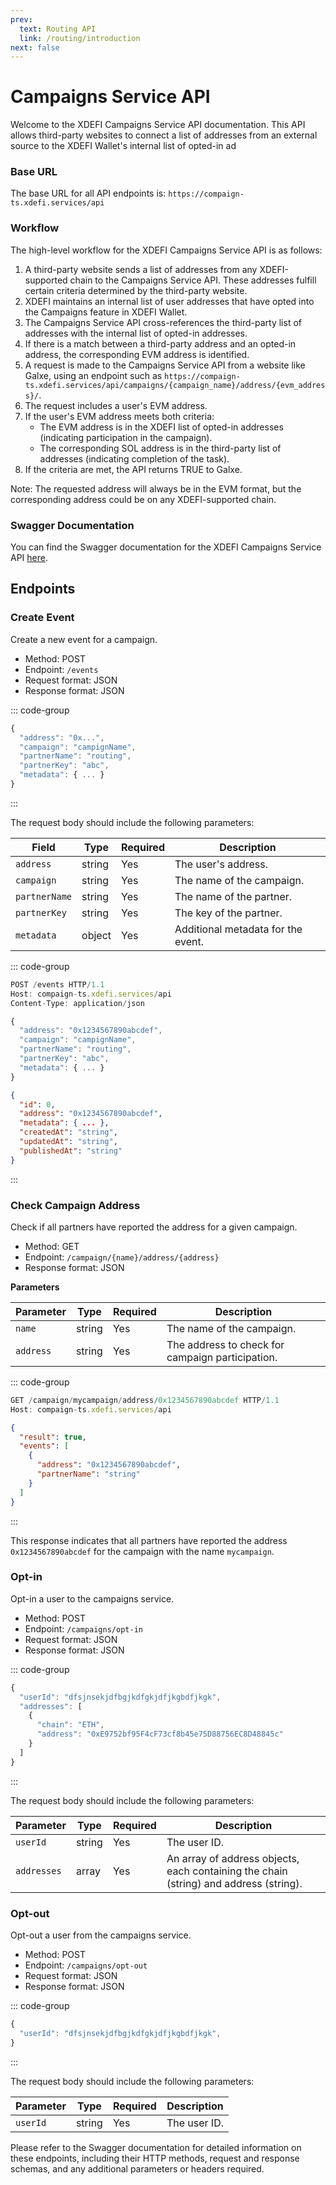 ```yaml
---
prev:
  text: Routing API
  link: /routing/introduction
next: false
---
```


# Campaigns Service API

Welcome to the XDEFI Campaigns Service API documentation. This API allows third-party websites to connect a list of addresses from an external source to the XDEFI Wallet's internal list of opted-in ad

### Base URL

The base URL for all API endpoints is: `https://compaign-ts.xdefi.services/api`

### Workflow

The high-level workflow for the XDEFI Campaigns Service API is as follows:

1. A third-party website sends a list of addresses from any XDEFI-supported chain to the Campaigns Service API. These addresses fulfill certain criteria determined by the third-party website.
2. XDEFI maintains an internal list of user addresses that have opted into the Campaigns feature in XDEFI Wallet.
3. The Campaigns Service API cross-references the third-party list of addresses with the internal list of opted-in addresses.
4. If there is a match between a third-party address and an opted-in address, the corresponding EVM address is identified.
5. A request is made to the Campaigns Service API from a website like Galxe, using an endpoint such as `https://compaign-ts.xdefi.services/api/campaigns/{campaign_name}/address/{evm_address}/`.
6. The request includes a user's EVM address.
7. If the user's EVM address meets both criteria:
   - The EVM address is in the XDEFI list of opted-in addresses (indicating participation in the campaign).
   - The corresponding SOL address is in the third-party list of addresses (indicating completion of the task).
8. If the criteria are met, the API returns TRUE to Galxe.

Note: The requested address will always be in the EVM format, but the corresponding address could be on any XDEFI-supported chain.

### Swagger Documentation

You can find the Swagger documentation for the XDEFI Campaigns Service API [here](https://compaign-ts.xdefi.services/documentation/v1.0.0).

## Endpoints

### Create Event

Create a new event for a campaign.

- Method: POST
- Endpoint: `/events`
- Request format: JSON
- Response format: JSON

::: code-group

```js [Request Body]
{
  "address": "0x...",
  "campaign": "campignName",
  "partnerName": "routing",
  "partnerKey": "abc",
  "metadata": { ... }
}
```

:::

The request body should include the following parameters:

| Field         | Type   | Required | Description                        |
| ------------- | ------ | -------- | ---------------------------------- |
| `address`     | string | Yes      | The user's address.                |
| `campaign`    | string | Yes      | The name of the campaign.          |
| `partnerName` | string | Yes      | The name of the partner.           |
| `partnerKey`  | string | Yes      | The key of the partner.            |
| `metadata`    | object | Yes      | Additional metadata for the event. |

::: code-group

```js [Example Request]
POST /events HTTP/1.1
Host: compaign-ts.xdefi.services/api
Content-Type: application/json

{
  "address": "0x1234567890abcdef",
  "campaign": "campignName",
  "partnerName": "routing",
  "partnerKey": "abc",
  "metadata": { ... }
}
```

```json [Example Response]
{
  "id": 0,
  "address": "0x1234567890abcdef",
  "metadata": { ... },
  "createdAt": "string",
  "updatedAt": "string",
  "publishedAt": "string"
}
```

:::

### Check Campaign Address

Check if all partners have reported the address for a given campaign.

- Method: GET
- Endpoint: `/campaign/{name}/address/{address}`
- Response format: JSON

**Parameters**

| Parameter | Type   | Required | Description                                      |
| --------- | ------ | -------- | ------------------------------------------------ |
| `name`    | string | Yes      | The name of the campaign.                        |
| `address` | string | Yes      | The address to check for campaign participation. |

::: code-group

```js [Example Request]
GET /campaign/mycampaign/address/0x1234567890abcdef HTTP/1.1
Host: compaign-ts.xdefi.services/api
```

```json [Example Response]
{
  "result": true,
  "events": [
    {
      "address": "0x1234567890abcdef",
      "partnerName": "string"
    }
  ]
}
```

:::

This response indicates that all partners have reported the address `0x1234567890abcdef` for the campaign with the name `mycampaign`.

### Opt-in

Opt-in a user to the campaigns service.

- Method: POST
- Endpoint: `/campaigns/opt-in`
- Request format: JSON
- Response format: JSON

::: code-group

```js [Request Body]
{
  "userId": "dfsjnsekjdfbgjkdfgkjdfjkgbdfjkgk",
  "addresses": [
    {
      "chain": "ETH",
      "address": "0xE9752bf95F4cF73cf8b45e75D88756EC8D48845c"
    }
  ]
}
```

:::

The request body should include the following parameters:

| Parameter   | Type   | Required | Description                                                                           |
| ----------- | ------ | -------- | ------------------------------------------------------------------------------------- |
| `userId`    | string | Yes      | The user ID.                                                                          |
| `addresses` | array  | Yes      | An array of address objects, each containing the chain (string) and address (string). |

### Opt-out

Opt-out a user from the campaigns service.

- Method: POST
- Endpoint: `/campaigns/opt-out`
- Request format: JSON
- Response format: JSON

::: code-group

```js [Request Body]
{
  "userId": "dfsjnsekjdfbgjkdfgkjdfjkgbdfjkgk",
}
```

:::

The request body should include the following parameters:

| Parameter | Type   | Required | Description  |
| --------- | ------ | -------- | ------------ |
| `userId`  | string | Yes      | The user ID. |

Please refer to the Swagger documentation for detailed information on these endpoints, including their HTTP methods, request and response schemas, and any additional parameters or headers required.
